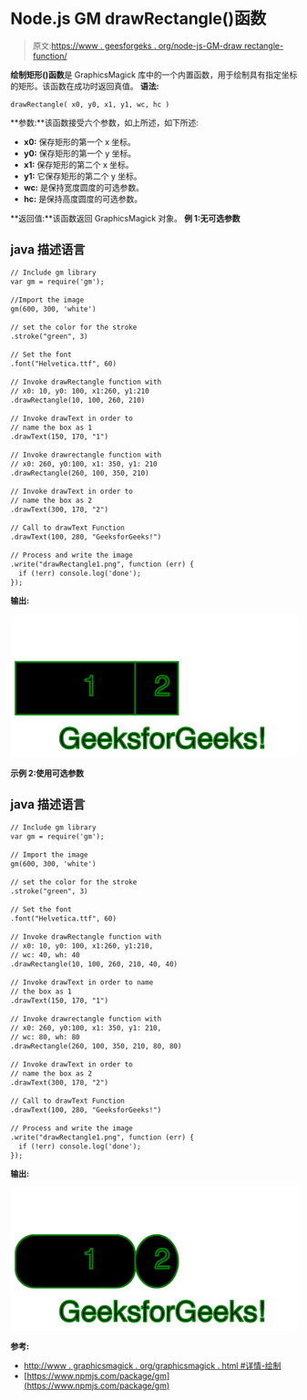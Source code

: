 # Node.js GM drawRectangle()函数

> 原文:[https://www . geesforgeks . org/node-js-GM-draw rectangle-function/](https://www.geeksforgeeks.org/node-js-gm-drawrectangle-function/)

**绘制矩形()函数**是 GraphicsMagick 库中的一个内置函数，用于绘制具有指定坐标的矩形。该函数在成功时返回真值。
**语法:**

```
drawRectangle( x0, y0, x1, y1, wc, hc )
```

**参数:**该函数接受六个参数，如上所述，如下所述:

*   **x0:** 保存矩形的第一个 x 坐标。
*   **y0:** 保存矩形的第一个 y 坐标。
*   **x1:** 保存矩形的第二个 x 坐标。
*   **y1:** 它保存矩形的第二个 y 坐标。
*   **wc:** 是保持宽度圆度的可选参数。
*   **hc:** 是保持高度圆度的可选参数。

**返回值:**该函数返回 GraphicsMagick 对象。
**例 1:无可选参数**

## java 描述语言

```
// Include gm library
var gm = require('gm');

//Import the image
gm(600, 300, 'white')

// set the color for the stroke
.stroke("green", 3)

// Set the font 
.font("Helvetica.ttf", 60)

// Invoke drawRectangle function with
// x0: 10, y0: 100, x1:260, y1:210
.drawRectangle(10, 100, 260, 210)

// Invoke drawText in order to
// name the box as 1 
.drawText(150, 170, "1")

// Invoke drawrectangle function with
// x0: 260, y0:100, x1: 350, y1: 210
.drawRectangle(260, 100, 350, 210)

// Invoke drawText in order to
// name the box as 2
.drawText(300, 170, "2")

// Call to drawText Function
.drawText(100, 280, "GeeksforGeeks!")

// Process and write the image 
.write("drawRectangle1.png", function (err) {
  if (!err) console.log('done');
});
```

**输出:**

![](img/0749c23d22a0448076d91f62bbce11c9.png)

**示例 2:使用可选参数**

## java 描述语言

```
// Include gm library
var gm = require('gm');

// Import the image
gm(600, 300, 'white')

// set the color for the stroke
.stroke("green", 3)

// Set the font 
.font("Helvetica.ttf", 60)

// Invoke drawRectangle function with
// x0: 10, y0: 100, x1:260, y1:210,
// wc: 40, wh: 40
.drawRectangle(10, 100, 260, 210, 40, 40)

// Invoke drawText in order to name
// the box as 1 
.drawText(150, 170, "1")

// Invoke drawrectangle function with
// x0: 260, y0:100, x1: 350, y1: 210,
// wc: 80, wh: 80
.drawRectangle(260, 100, 350, 210, 80, 80)

// Invoke drawText in order to
// name the box as 2
.drawText(300, 170, "2")

// Call to drawText Function
.drawText(100, 280, "GeeksforGeeks!")

// Process and write the image 
.write("drawRectangle1.png", function (err) {
  if (!err) console.log('done');
});
```

**输出:**

![](img/83d349fbb5ca5ea0e1b336d4db2003f1.png)

**参考:**

*   [http://www . graphicsmagick . org/graphicsmagick . html #详情-绘制](http://www.graphicsmagick.org/GraphicsMagick.html#details-draw)
*   [https://www.npmjs.com/package/gm](https://www.npmjs.com/package/gm)
